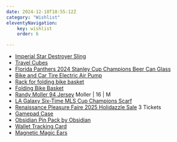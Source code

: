 ```yaml
---
date: 2024-12-10T18:55:12Z
category: "Wishlist"
eleventyNavigation:
    key: wishlist
    order: 6

---
```


* [Imperial Star Destroyer Sling](https://heroesvillains.com/collections/crossbody-bags-and-slings/products/star-wars-imperial-star-destroyer-sling) 
* [Travel Cubes](https://www.amazon.com/EPICKA-Ultra-Lightweight-Compression-Packing-Cubes/dp/B0DFPRT8JS/ref=sxin_25_sbv_search_btf?content-id=amzn1.sym.7032aefd-3c59-4a1e-aaf4-8d3a944207a4%3Aamzn1.sym.7032aefd-3c59-4a1e-aaf4-8d3a944207a4&crid=2JE87JVFBQOLV&cv_ct_cx=travel%2Bcube%2Bcompression&keywords=travel%2Bcube%2Bcompression&pd_rd_i=B0DFPRT8JS&pd_rd_r=3a100f4e-1354-4113-b3bd-9934790154cd&pd_rd_w=B1Dbq&pd_rd_wg=LY430&pf_rd_p=7032aefd-3c59-4a1e-aaf4-8d3a944207a4&pf_rd_r=158BJX8V6Z8MT450YEPK&qid=1733815343&sbo=RZvfv%2F%2FHxDF%2BO5021pAnSA%3D%3D&sprefix=travel%2Bcube%2Bcompression%2Caps%2C192&sr=1-1-5190daf0-67e3-427c-bea6-c72c1df98776&th=1) 
* [Florida Panthers 2024 Stanley Cup Champions Beer Can Glass](https://flateamshop.com/florida-panthers-2024-stanley-cup-champions-beer-can-glass/) 
* [Bike and Car Tire Electric Air Pump](https://www.amazon.com/ZGZUXO-Inflator-Portable-Compressor-Cordless/dp/B0CF9WQSXP/ref=sr_1_3?crid=3D857LZUATJR6&dib=eyJ2IjoiMSJ9.tHULeCD-dsCL9PoJjiMlnpkKU4T6XUzehLEC55Zk5RYtk2VHILjy15esSTSbF34VZRSQo7g6yduqN9hICo-oF-Dr-k2ylsWVmZur1FwZNdCfYYe0p6crJodiu0dJeu1-XIkCmTRepOiJM0KAX-lgVrNtz_1NcjTIVhp0yo1LF5lqUoxwGH5Gi0U8pcAyDP8HSGXTLklUJPUT4iHwXLLlg9B69aOhBUNzfeU7J3lwdUs.hZw2ildhKx_DB7fBlG5zSRGA0rw-45s12f-Pd-QV-w0&dib_tag=se&keywords=bike+tire+pump+electric&qid=1733813833&sprefix=bike+tire+pump+%2Caps%2C212&sr=8-3) 
* [Rack for folding bike basket](https://www.amazon.com/gp/product/B0858J7MPW/ref=ox_sc_saved_image_3?smid=A37STSWX3HMAIT&psc=1) 
* [Folding Bike Basket](https://www.amazon.com/gp/product/B0033VNCTE/ref=ox_sc_saved_image_2?smid=ATVPDKIKX0DER&psc=1) 
* [Randy Moller 94 Jersey](https://jerseyclub.shop/95-96-authentic-florida-panthers-custom-blue-line-red-00-jersey/) Moller | 16 | M
* [LA Galaxy Six-Time MLS Cup Champions Scarf](https://www.fanatics.com/mls/la-galaxy/la-galaxy-six-time-mls-cup-champions-scarf/o-2455+t-92569160+p-3577244065655+z-9-1918930850?_ref=p-TLP:m-GRID:i-r24c0:po-72) 
* [Renaissance Pleasure Faire 2025 Holidazzle Sale](https://www.showclix.com/tickets/renaissance-pleasure-faire-2025-holidazzle-sale-cjzys1r) 3 Tickets
* [Gamepad Case](https://www.amazon.com/Anleo-Travel-8Bitdo-Bluetooth-Gamepad/dp/B0C857X7TD/ref=sr_1_2?crid=1WKBF1HEJK2UD&dib=eyJ2IjoiMSJ9.P8eFKA-my4GAEAGq-tnQKOiQq4gYW5irzfdk1JRnR3tDz2hD6s2wwTeC6NXdJAiD.ehqTwLjN6dysB_1LQqvQDEM_WKmEzBNrwgWZVmq_SR8&dib_tag=se&keywords=ibdo%2Bsn30%2Bcase&qid=1733812997&s=videogames&sprefix=ibdo%2Bsn30%2Bcase%2Cvideogames%2C177&sr=1-2&th=1) 
* [Obsidian Pin Pack by Obsidian](https://cottonbureau.com/p/5XVC7Z/pin/obsidian-pin-pack#/18498167/enamel-enamel-0.75%22) 
* [Wallet Tracking Card](https://ziketech.com/products/smart-tracking-card?variant=43692863258785) 
* [Magnetic Magic Ears](https://parkears.com/products/magnetic-mouse-ears) 